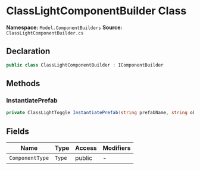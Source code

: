 # ClassLightComponentBuilder Class

**Namespace:** `Model.ComponentBuilders`
**Source:** `ClassLightComponentBuilder.cs`

## Declaration

```csharp
public class ClassLightComponentBuilder : IComponentBuilder
```

## Methods

### InstantiatePrefab

```csharp
private ClassLightToggle InstantiatePrefab(string prefabName, string objectName)
```

## Fields

| Name | Type | Access | Modifiers |
|------|------|--------|-----------|
| `ComponentType` | `Type` | public | - |

